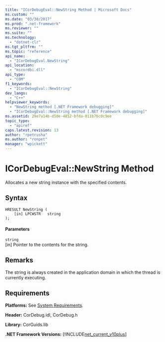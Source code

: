 ```yaml
---
title: "ICorDebugEval::NewString Method | Microsoft Docs"
ms.custom: ""
ms.date: "03/30/2017"
ms.prod: ".net-framework"
ms.reviewer: ""
ms.suite: ""
ms.technology: 
  - "dotnet-clr"
ms.tgt_pltfrm: ""
ms.topic: "reference"
api_name: 
  - "ICorDebugEval.NewString"
api_location: 
  - "mscordbi.dll"
api_type: 
  - "COM"
f1_keywords: 
  - "ICorDebugEval::NewString"
dev_langs: 
  - "C++"
helpviewer_keywords: 
  - "NewString method [.NET Framework debugging]"
  - "ICorDebugEval::NewString method [.NET Framework debugging]"
ms.assetid: 29e7a14b-d50e-4852-bfda-011b76c0c9ee
topic_type: 
  - "apiref"
caps.latest.revision: 13
author: "rpetrusha"
ms.author: "ronpet"
manager: "wpickett"
---
```

# ICorDebugEval::NewString Method
Allocates a new string instance with the specified contents.  
  
## Syntax  
  
```  
HRESULT NewString (  
    [in] LPCWSTR   string  
);  
```  
  
#### Parameters  
 `string`  
 [in] Pointer to the contents for the string.  
  
## Remarks  
 The string is always created in the application domain in which the thread is currently executing.  
  
## Requirements  
 **Platforms:** See [System Requirements](../../../../docs/framework/get-started/system-requirements.md).  
  
 **Header:** CorDebug.idl, CorDebug.h  
  
 **Library:** CorGuids.lib  
  
 **.NET Framework Versions:** [!INCLUDE[net_current_v10plus](../../../../includes/net-current-v10plus-md.md)]